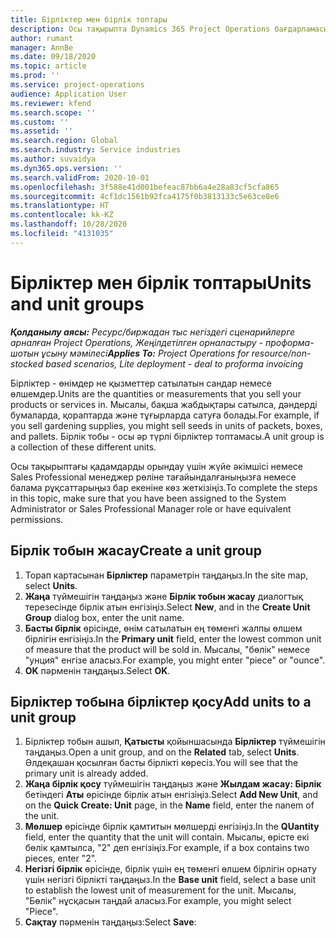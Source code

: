 ```yaml
---
title: Бірліктер мен бірлік топтары
description: Осы тақырыпта Dynamics 365 Project Operations бағдарламасында бірліктер мен бірлік топтарын жасау әдісі туралы ақпарат ұсынылған.
author: rumant
manager: AnnBe
ms.date: 09/18/2020
ms.topic: article
ms.prod: ''
ms.service: project-operations
audience: Application User
ms.reviewer: kfend
ms.search.scope: ''
ms.custom: ''
ms.assetid: ''
ms.search.region: Global
ms.search.industry: Service industries
ms.author: suvaidya
ms.dyn365.ops.version: ''
ms.search.validFrom: 2020-10-01
ms.openlocfilehash: 3f588e41d001befeac87bb6a4e28a83cf5cfa865
ms.sourcegitcommit: 4cf1dc1561b92fca4175f0b3813133c5e63ce8e6
ms.translationtype: HT
ms.contentlocale: kk-KZ
ms.lasthandoff: 10/28/2020
ms.locfileid: "4131035"
---
```

# <a name="units-and-unit-groups"></a><span data-ttu-id="276e0-103">Бірліктер мен бірлік топтары</span><span class="sxs-lookup"><span data-stu-id="276e0-103">Units and unit groups</span></span>

<span data-ttu-id="276e0-104">_**Қолданылу аясы:** Ресурс/биржадан тыс негіздегі сценарийлерге арналған Project Operations, Жеңілдетілген орналастыру - проформа-шотын ұсыну мәмілесі_</span><span class="sxs-lookup"><span data-stu-id="276e0-104">_**Applies To:** Project Operations for resource/non-stocked based scenarios, Lite deployment - deal to proforma invoicing_</span></span>

<span data-ttu-id="276e0-105">Бірліктер - өнімдер не қызметтер сатылатын сандар немесе өлшемдер.</span><span class="sxs-lookup"><span data-stu-id="276e0-105">Units are the quantities or measurements that you sell your products or services in.</span></span> <span data-ttu-id="276e0-106">Мысалы, бақша жабдықтары сатылса, дәндерді бумаларда, қораптарда және тұғырларда сатуға болады.</span><span class="sxs-lookup"><span data-stu-id="276e0-106">For example, if you sell gardening supplies, you might sell seeds in units of packets, boxes, and pallets.</span></span> <span data-ttu-id="276e0-107">Бірлік тобы - осы әр түрлі бірліктер топтамасы.</span><span class="sxs-lookup"><span data-stu-id="276e0-107">A unit group is a collection of these different units.</span></span>

<span data-ttu-id="276e0-108">Осы тақырыптағы қадамдарды орындау үшін жүйе әкімшісі немесе Sales Professional менеджер рөліне тағайындалғаныңызға немесе балама рұқсаттарыңыз бар екеніне көз жеткізіңіз.</span><span class="sxs-lookup"><span data-stu-id="276e0-108">To complete the steps in this topic, make sure that you have been assigned to the System Administrator or Sales Professional Manager role or have equivalent permissions.</span></span>

## <a name="create-a-unit-group"></a><span data-ttu-id="276e0-109">Бірлік тобын жасау</span><span class="sxs-lookup"><span data-stu-id="276e0-109">Create a unit group</span></span>

1. <span data-ttu-id="276e0-110">Торап картасынан **Бірліктер** параметрін таңдаңыз.</span><span class="sxs-lookup"><span data-stu-id="276e0-110">In the site map, select **Units**.</span></span>
2. <span data-ttu-id="276e0-111">**Жаңа** түймешігін таңдаңыз және **Бірлік тобын жасау** диалогтық терезесінде бірлік атын енгізіңіз.</span><span class="sxs-lookup"><span data-stu-id="276e0-111">Select **New**, and in the **Create Unit Group** dialog box, enter the unit name.</span></span>
3. <span data-ttu-id="276e0-112">**Басты бірлік** өрісінде, өнім сатылатын ең төменгі жалпы өлшем бірлігін енгізіңіз.</span><span class="sxs-lookup"><span data-stu-id="276e0-112">In the **Primary unit** field, enter the lowest common unit of measure that the product will be sold in.</span></span> <span data-ttu-id="276e0-113">Мысалы, "бөлік" немесе "унция" енгізе аласыз.</span><span class="sxs-lookup"><span data-stu-id="276e0-113">For example, you might enter "piece" or "ounce".</span></span>
4. <span data-ttu-id="276e0-114">**OK** пәрменін таңдаңыз.</span><span class="sxs-lookup"><span data-stu-id="276e0-114">Select **OK**.</span></span>

## <a name="add-units-to-a-unit-group"></a><span data-ttu-id="276e0-115">Бірліктер тобына бірліктер қосу</span><span class="sxs-lookup"><span data-stu-id="276e0-115">Add units to a unit group</span></span>

1. <span data-ttu-id="276e0-116">Бірліктер тобын ашып, **Қатысты** қойыншасында **Бірліктер** түймешігін таңдаңыз.</span><span class="sxs-lookup"><span data-stu-id="276e0-116">Open a unit group, and on the **Related** tab, select **Units**.</span></span> <span data-ttu-id="276e0-117">Әлдеқашан қосылған басты бірлікті көресіз.</span><span class="sxs-lookup"><span data-stu-id="276e0-117">You will see that the primary unit is already added.</span></span>
2. <span data-ttu-id="276e0-118">**Жаңа бірлік қосу** түймешігін таңдаңыз және **Жылдам жасау: Бірлік** бетіндегі **Аты** өрісінде бірлік атын енгізіңіз.</span><span class="sxs-lookup"><span data-stu-id="276e0-118">Select **Add New Unit**, and on the **Quick Create: Unit** page, in the **Name** field, enter the nanem of the unit.</span></span>
3. <span data-ttu-id="276e0-119">**Мөлшер** өрісінде бірлік қамтитын мөлшерді енгізіңіз.</span><span class="sxs-lookup"><span data-stu-id="276e0-119">In the **QUantity** field, enter the quantity that the unit will contain.</span></span> <span data-ttu-id="276e0-120">Мысалы, өрісте екі бөлік қамтылса, "2" деп енгізіңіз.</span><span class="sxs-lookup"><span data-stu-id="276e0-120">For example, if a box contains two pieces, enter "2".</span></span> 
4. <span data-ttu-id="276e0-121">**Негізгі бірлік** өрісінде, бірлік үшін ең төменгі өлшем бірлігін орнату үшін негізгі бірлікті таңдаңыз.</span><span class="sxs-lookup"><span data-stu-id="276e0-121">In the **Base unit** field, select a base unit to establish the lowest unit of measurement for the unit.</span></span> <span data-ttu-id="276e0-122">Мысалы, "Бөлік" нұсқасын таңдай аласыз.</span><span class="sxs-lookup"><span data-stu-id="276e0-122">For example, you might select "Piece".</span></span>
5. <span data-ttu-id="276e0-123">**Сақтау** пәрменін таңдаңыз:</span><span class="sxs-lookup"><span data-stu-id="276e0-123">Select **Save**:</span></span>
